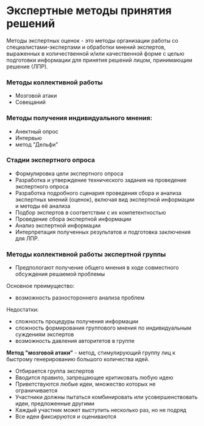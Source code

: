 # Экспертные методы принятия решений

Методы экспертных оценок - это методы организации работы со специалистами-экспертами и обработки мнений экспертов, выраженных в количественной и/или качественной форме с целью подготовки информации для принятия решений лицом, принимающим решение (ЛПР).

### Методы коллективной работы

- Мозговой атаки
- Совещаний

### Методы получения индивидуального мнения:
- Анектный опрос
- Интервью
- метод "Дельфи"

### Стадии экспертного опроса

- Формулировка цели экспертного опроса
- Разработка и утверждение технического задания на проведение экспертного опроса
- Разработка подробного сценария проведения сбора и анализа экспертных мнений (оценок), включая вид экспертной информации и методы её анализа
- Подбор экспертов в соответствии с их компетентностью
- Проведение сбора экспертной информации
- Анализ экспертной информации
- Интерпретация полученных результатов и подготовка заключения для ЛПР.

### Методы коллективной работы экспертной группы

- Предпологают получение общего мнения в ходе совместного обсуждения решаемой проблемы

Основное преимущество:

- возможность разностороннего анализа проблем

Недостатки:

- сложность процедуры получения информации
- сложность формирования группового мнения по индивидуальным суждениям экспертов
- возможность давления авторитетов в группе

**Метод "мозговой атаки"** - метод, стимулирующий группу лиц к быстрому генерированию большого количества идей.

- Отбирается группа экспертов
- Вводится правило, запрещающее критиковать любую идею
- Приветствуются любые идеи, множество которых не ограничивается
- Участники должны пытаться комбинировать или усовершенствовать идеи, предложенные другими
- Каждый участник может выступить несколько раз, но не подряд
- Все идеи фиксируются и оцениваются